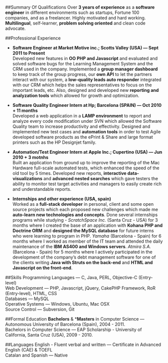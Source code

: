 ##Summary Of Qualifications
Over **3 years of experience** as a **software engineer** in different environments such as startups, Fortune 100 companies, and as a freelancer. Highly motivated and hard working. **Multilingual**, self-learner, **problem solving oriented** and clean code advocate.

##Professional Experience
* **Software Engineer at Market Motive inc.; Scotts Valley (USA) — Sept 2011 to Present**  
Developed new features in **OO PHP and Javascript** and evaluated and solved software bugs for the Learning Management System and the CRM used in the company. Implemented a **group manager dashboard** to keep track of the group progress, our **own API** to let the partners interact with our system, a **low-quality leads auto responder** integrated with our CRM which helps the sales representatives to focus on the important leads, etc. Also, designed and developed new **reporting and analyzation tools** which allowed for growth and optimization. 

* **Software Quality Engineer Intern at Hp; Barcelona (SPAIN) — Oct 2010 + 11 months**  
Developed a web application in a **LAMP environment** to report and analyze every code modification under SVN which allowed the Software Quality team to increase productivity and effectivity. Designed and implemented new test cases and **automation tools** in order to test Agile developed software products as the ePrint & Share and large format printers such as the HP Designjet family.

* **Automation/Test Engineer Intern at Apple Inc.; Cupertino (USA) — Jun 2010 + 3 motnhs**  
Built an application from ground up to improve the reporting of the Mac Hardware full-scale automated tests, which enhanced the speed of the old tool by 5 times. Developed new reports, **interactive data-visualizations** and **advanced nested searches** which gave testers the ability to monitor test target activities and managers to easily create rich and understandable reports.

* **Internships and other experience (USA, spain)**  
Worked as a **full-stack developer** in personal, client and some open source projects which each proposed new challenges which made me **auto-learn new technologies and concepts**.
Done several internships programs while studying - _ScratchSpace Inc._ (Santa Cruz - USA) for 3 months where I created the base of an application with **Kohana PHP and Doctrine ORM** and **designed the MySQL database** for future interns who were learning to program in PHP. _Yamaha_ (Barcelona - Spain) for 6 months where I worked as member of the IT team and attended the daily maintenance of the **IBM AS400 and Windows servers**. _Atmira S.A._ (Barcelona - Spain) for 5 months where I actively participated in the development of the company’s debt management software for one of the clients writing **Java with Struts on the back-end** and **HTML and Javascript on the front-end**.

##Skills
Programming Languages — C, Java, PERL, Objective-C (Entry-level)  
Web Development — PHP, Javascript, jQuery, CakePHP Framework, RoR (Entry-level), HTML, CSS  
Databases — MySQL  
Operative Systems — Windows, Ubuntu, Mac OSX  
Source Control — Subversion, Git  

##Formal Education
**Bachelors** & \***Masters** in Computer Science — Autonomous University of Barcelona (Spain), 2004 - 2011.  
Bachelors in Computer Science — EAP Scholarship - University of California, Santa Cruz (USA), 2009 - 2010.  

##Languages
English - Fluent verbal and written — Certificate in Advanced English (CAE) & TOEFL  
Catalan and Spanish — Native  


